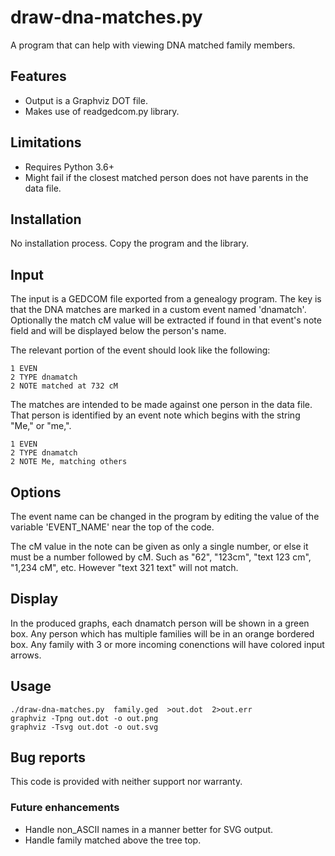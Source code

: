 # draw-dna-matches.py

A program that can help with viewing DNA matched family members.

## Features

- Output is a Graphviz DOT file.
- Makes use of readgedcom.py library.

## Limitations

- Requires Python 3.6+
- Might fail if the closest matched person does not have parents in the data file.

## Installation

No installation process. Copy the program and the library.

## Input

The input is a GEDCOM file exported from a genealogy program. The key is that
the DNA matches are marked in a custom event named 'dnamatch'. Optionally the match cM value will be extracted if found in that event's note field and will be
displayed below the person's name.

The relevant portion of the event should look like the following:

```
1 EVEN
2 TYPE dnamatch
2 NOTE matched at 732 cM
```

The matches are intended to be made against one person in the data file. That person
is identified by an event note which begins with the string "Me," or "me,".

```
1 EVEN
2 TYPE dnamatch
2 NOTE Me, matching others
```

## Options

The event name can be changed in the program by editing the value of the variable 'EVENT_NAME' near the top of the code.

The cM value in the note can be given as only a single number, or else it must be
a number followed by cM. Such as "62", "123cm", "text 123 cm", "1,234 cM", etc. However "text 321 text" will not match.

## Display

In the produced graphs, each dnamatch person will be shown in a green box. Any person which has multiple families will be in an orange bordered box. Any family
with 3 or more incoming conenctions will have colored input arrows.

## Usage

```
./draw-dna-matches.py  family.ged  >out.dot  2>out.err
graphviz -Tpng out.dot -o out.png
graphviz -Tsvg out.dot -o out.svg
```

## Bug reports

This code is provided with neither support nor warranty.

### Future enhancements

- Handle non_ASCII names in a manner better for SVG output.
- Handle family matched above the tree top.